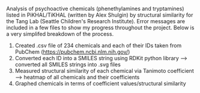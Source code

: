 Analysis of psychoactive chemicals (phenethylamines and tryptamines) listed in PiKHAL/TiKHAL (written by Alex Shulgin) by structural similarity for the Tang Lab (Seattle Children's Research Institute). 
Error messages are included in a few files to show my progress throughout the project.
Below is a very simplifed breakdown of the process.
1. Created .csv file of 234 chemicals and each of their IDs taken from PubChem (https://pubchem.ncbi.nlm.nih.gov/)
2. Converted each ID into a SMILES string using RDKit python library --> converted all SMILES strings into .svg files
3. Measured structural similarity of each chemical via Tanimoto coefficient --> heatmap of all chemicals and their coefficients
4. Graphed chemicals in terms of coefficient values/structural similarity
